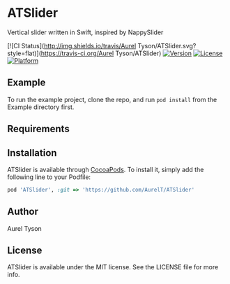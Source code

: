 # ATSlider
Vertical slider written in Swift, inspired by NappySlider

[![CI Status](http://img.shields.io/travis/Aurel Tyson/ATSlider.svg?style=flat)](https://travis-ci.org/Aurel Tyson/ATSlider)
[![Version](https://img.shields.io/cocoapods/v/ATSlider.svg?style=flat)](http://cocoapods.org/pods/ATSlider)
[![License](https://img.shields.io/cocoapods/l/ATSlider.svg?style=flat)](http://cocoapods.org/pods/ATSlider)
[![Platform](https://img.shields.io/cocoapods/p/ATSlider.svg?style=flat)](http://cocoapods.org/pods/ATSlider)

## Example

To run the example project, clone the repo, and run `pod install` from the Example directory first.

## Requirements

## Installation

ATSlider is available through [CocoaPods](http://cocoapods.org). To install
it, simply add the following line to your Podfile:

```ruby
pod 'ATSlider', :git => 'https://github.com/AurelT/ATSlider'
```

## Author

Aurel Tyson

## License

ATSlider is available under the MIT license. See the LICENSE file for more info.
